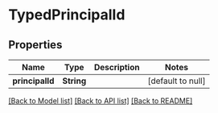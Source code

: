 # TypedPrincipalId

## Properties

| Name            | Type       | Description | Notes             |
| --------------- | ---------- | ----------- | ----------------- |
| **principalId** | **String** |             | [default to null] |

[[Back to Model list]](../README.md#documentation-for-models) [[Back to API list]](../README.md#documentation-for-api-endpoints) [[Back to README]](../README.md)
